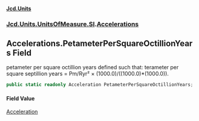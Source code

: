 #### [Jcd.Units](index 'index')
### [Jcd.Units.UnitsOfMeasure.SI](Jcd.Units.UnitsOfMeasure.SI 'Jcd.Units.UnitsOfMeasure.SI').[Accelerations](Accelerations 'Jcd.Units.UnitsOfMeasure.SI.Accelerations')

## Accelerations.PetameterPerSquareOctillionYears Field

petameter per square octillion years defined such that: terameter per square septillion years = Pm/Ryr² ×
(1000.0)/((1000.0)*(1000.0)).

```csharp
public static readonly Acceleration PetameterPerSquareOctillionYears;
```

#### Field Value
[Acceleration](Acceleration 'Jcd.Units.UnitTypes.Acceleration')